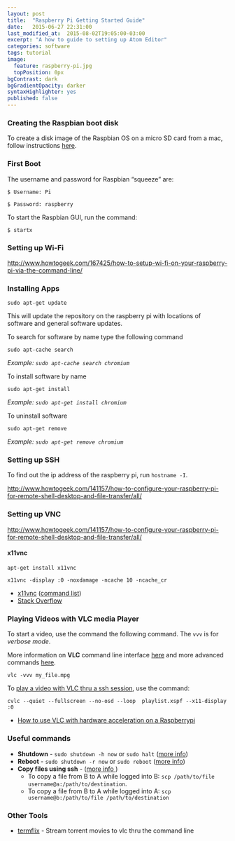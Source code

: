 ```yaml
---
layout: post
title:  "Raspberry Pi Getting Started Guide"
date:   2015-06-27 22:31:00
last_modified_at:  2015-08-02T19:05:00-03:00
excerpt: "A how to guide to setting up Atom Editor"
categories: software
tags: tutorial
image:
  feature: raspberry-pi.jpg
  topPosition: 0px
bgContrast: dark
bgGradientOpacity: darker
syntaxHighlighter: yes
published: false
---
```


### Creating the Raspbian boot disk

To create a disk image of the Raspbian OS on a micro SD card from a mac, follow instructions [here](https://www.raspberrypi.org/documentation/installation/installing-images/mac.md).

### First Boot

The username and password for Raspbian “squeeze” are:

    $ Username: Pi

    $ Password: raspberry

To start the Raspbian GUI, run the command:

    $ startx

### Setting up Wi-Fi

http://www.howtogeek.com/167425/how-to-setup-wi-fi-on-your-raspberry-pi-via-the-command-line/

### Installing Apps

```sudo apt-get update```

This will update the repository on the raspberry pi with locations of software and general software updates.

To search for software by name type the following command

```sudo apt-cache search```

*Example: ```sudo apt-cache search chromium```*

To install software by name

```sudo apt-get install```

*Example: ```sudo apt-get install chromium```*

To uninstall software

```sudo apt-get remove```

*Example: ```sudo apt-get remove chromium```*

### Setting up SSH

To find out the ip address of the raspberry pi, run ```hostname -I```.

http://www.howtogeek.com/141157/how-to-configure-your-raspberry-pi-for-remote-shell-desktop-and-file-transfer/all/

### Setting up VNC

http://www.howtogeek.com/141157/how-to-configure-your-raspberry-pi-for-remote-shell-desktop-and-file-transfer/all/

#### x11vnc

```apt-get install x11vnc```

```x11vnc -display :0 -noxdamage -ncache 10 -ncache_cr```

* [x11vnc](http://www.karlrunge.com/x11vnc/) ([command list](http://www.karlrunge.com/x11vnc/x11vnc_opts.html))
* [Stack Overflow](http://raspberrypi.stackexchange.com/questions/9590/tightvncserver-show-the-same-screen-on-hdmi-and-vncclient)

### Playing Videos with VLC media Player

To start a video, use the command the following command. The ```vvv``` is for *verbose mode*.

More information on  **VLC** command line interface [here](https://www.videolan.org/doc/vlc-user-guide/en/ch04.html) and more advanced commands [here](https://www.videolan.org/doc/play-howto/en/ch04.html).

```vlc -vvv my_file.mpg```

To [play a video with VLC thru a ssh session](http://stackoverflow.com/questions/9636268/play-a-video-with-vlc-in-x11-from-remote-terminal), use the command:

```cvlc --quiet --fullscreen --no-osd --loop  playlist.xspf --x11-display :0```

* [How to use VLC with hardware acceleration on a Raspberrypi](http://www.oblivion-software.de/index.php?id=56&type=98)

### Useful commands

* **Shutdown** - ```sudo shutdown -h now``` or ```sudo halt``` ([more info](http://raspi.tv/2012/how-to-safely-shutdown-or-reboot-your-raspberry-pi))
* **Reboot** - ```sudo shutdown -r now``` or ```sudo reboot``` ([more info](http://raspi.tv/2012/how-to-safely-shutdown-or-reboot-your-raspberry-pi))
* **Copy files using ssh** - ([more info ](http://unix.stackexchange.com/questions/106480/how-to-copy-files-from-one-machine-to-another-using-ssh))
  * To copy a file from B to A while logged into B:
  ```scp /path/to/file username@a:/path/to/destination```.
  * To copy a file from B to A while logged into A: ```scp username@b:/path/to/file /path/to/destination```

### Other Tools

* [termflix](https://github.com/asarode/termflix) - Stream torrent movies to vlc thru the command line
